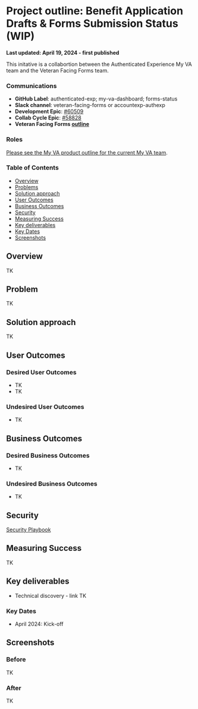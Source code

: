 # Project outline: Benefit Application Drafts & Forms Submission Status (WIP)

**Last updated: April 19, 2024 - first published**

This initative is a collabortion between the Authenticated Experience My VA team and the Veteran Facing Forms team.

### Communications

- **GitHub Label**: authenticated-exp; my-va-dashboard; forms-status
- **Slack channel**: veteran-facing-forms or accountexp-authexp
- **Development Epic**: [#60509](https://github.com/department-of-veterans-affairs/va.gov-team/issues/60509)
- **Collab Cycle Epic**: [#58828](https://github.com/department-of-veterans-affairs/va.gov-team/issues/58828)
- **Veteran Facing Forms [outline](https://github.com/department-of-veterans-affairs/va.gov-team/blob/master/products/claim-appeal-status/CST%20Product/Product%20Outline.md)**


### Roles

[Please see the My VA product outline for the current My VA team](https://github.com/department-of-veterans-affairs/va.gov-team/tree/master/products/identity-personalization/my-va#roles).

### Table of Contents

- [Overview](#overview)
- [Problems](#problems)
- [Solution approach](#solution-approach)
- [User Outcomes](#user-outcomes)
- [Business Outcomes](#business-outcomes)
- [Security](#security)
- [Measuring Success](#measuring-success)
- [Key deliverables](#key-deliverables)
- [Key Dates](#key-dates)
- [Screenshots](#screenshots)

## Overview

TK

## Problem

TK

## Solution approach

TK

## User Outcomes

### Desired User Outcomes

- TK
- TK

### Undesired User Outcomes
 
- TK

## Business Outcomes

### Desired Business Outcomes

- TK

### Undesired Business Outcomes

- TK

## Security
[Security Playbook](https://github.com/department-of-veterans-affairs/va.gov-team/blob/master/products/identity-personalization/my-va/claim-status-lighthouse-migration/launch-materials/claim-status-lighthouse-migration-security-playbook.md)

## Measuring Success

TK

## Key deliverables

- Technical discovery - link TK
  

### Key Dates

- April 2024: Kick-off
   
## Screenshots

### Before
TK

### After
TK

